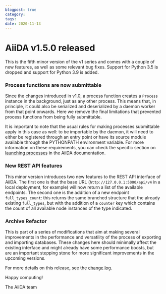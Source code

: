 ```yaml
---
blogpost: true
category:
tags:
date: 2020-11-13
---
```


# AiiDA v1.5.0 released

This is the fifth minor version of the v1 series and comes with a couple of new features, as well as some relevant bug fixes. Support for Python 3.5 is dropped and support for Python 3.9 is added.

### Process functions are now submittable

Since the changes introduced in v1.0, a process function creates a `Process` instance in the background, just as any other process. This means that, in principle, it could also be serialized and deserialized by a daemon worker from that point onwards. Here we remove the final limitations that prevented process functions from being fully submittable.

It is important to note that the usual rules for making processes submittable apply in this case as well: to be importable by the daemon, it will need to either be registered through an entry point or have its source module available through the PYTHONPATH environment variable. For more information on these requirements, you can check the specific section on [launching processes](https://aiida-core.readthedocs.io/en/latest/topics/processes/usage.html#process-launch) in the AiiDA documentation.

### New REST API features

This minor version introduces two new features to the REST API interface of AiiDA. The first one is that the base URL (`http://127.0.0.1:5000/api/v4` in a local deployment, for example) will now return a list of the available endpoints. The second one is the addition of a new endpoint `full_types_count`: this returns the same branched structure that the already existing `full_types`, but with the addition of a `counter` key which contains the count of all available node instances of the type indicated.

### Archive Refactor

This is part of a series of modifications that aim at making several improvements in the performance and versatility of the process of exporting and importing databases. These changes here should minimally affect the existing interface and might already have some performance boosts, but are an important stepping stone for more significant improvements in the upcoming versions.

For more details on this release, see the [change log](https://github.com/aiidateam/aiida-core/blob/v1.5.0/CHANGELOG.md).

Happy computing!

The AiiDA team
